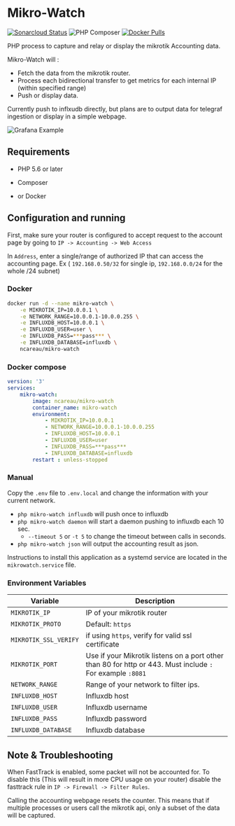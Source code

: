 # Mikro-Watch

 [![Sonarcloud Status](https://sonarcloud.io/api/project_badges/measure?project=ncareau_mikro-watch&metric=alert_status)](https://sonarcloud.io/dashboard?id=ncareau_mikro-watch) ![PHP Composer](https://github.com/ncareau/Mikro-Watch/workflows/PHP%20Composer/badge.svg?branch=master) [![Docker Pulls](https://img.shields.io/docker/pulls/ncareau/mikro-watch)](https://hub.docker.com/r/ncareau/mikro-watch)

PHP process to capture and relay or display the mikrotik Accounting data.

Mikro-Watch will : 

- Fetch the data from the mikrotik router.
- Process each bidirectional transfer to get metrics for each internal IP (within specified range)
- Push or display data. 

Currently push to inflxudb directly, but plans are to output data for telegraf ingestion or display in a simple webpage.

![Grafana Example](https://github.com/ncareau/mikro-watch/raw/master/demo/panel.PNG)

## Requirements
    
- PHP 5.6 or later
- Composer


- or Docker

## Configuration and running

First, make sure your router is configured to accept request to the account page by going to `IP -> Accounting -> Web Access`

In `Address`, enter a single/range of authorized IP that can access the accounting page. Ex ( `192.168.0.50/32` for single ip, `192.168.0.0/24` for the whole /24 subnet)

### Docker

```bash
docker run -d --name mikro-watch \
    -e MIKROTIK_IP=10.0.0.1 \
    -e NETWORK_RANGE=10.0.0.1-10.0.0.255 \
    -e INFLUXDB_HOST=10.0.0.1 \
    -e INFLUXDB_USER=user \
    -e INFLUXDB_PASS=***pass*** \
    -e INFLUXDB_DATABASE=influxdb \
    ncareau/mikro-watch
```

### Docker compose

```yaml
version: '3'
services:
    mikro-watch:
        image: ncareau/mikro-watch
        container_name: mikro-watch
        environment:
            - MIKROTIK_IP=10.0.0.1
            - NETWORK_RANGE=10.0.0.1-10.0.0.255
            - INFLUXDB_HOST=10.0.0.1
            - INFLUXDB_USER=user
            - INFLUXDB_PASS=***pass***
            - INFLUXDB_DATABASE=influxdb
        restart : unless-stopped 
```
 
### Manual

Copy the `.env` file to `.env.local` and change the information with your current network.

- `php mikro-watch influxdb` will push once to influxdb
- `php mikro-watch daemon` will start a daemon pushing to influxdb each 10 sec. 
  - `--timeout 5` or `-t 5` to change the timeout between calls in seconds. 
- `php mikro-watch json` will output the accounting result as json.  

Instructions to install this application as a systemd service are located in the `mikrowatch.service` file.

### Environment Variables

| Variable | Description |
| --- | --- |
| `MIKROTIK_IP` | IP of your mikrotik router |
| `MIKROTIK_PROTO` | Default: `https` |
| `MIKROTIK_SSL_VERIFY` | if using `https`, verify for valid ssl certificate |
| `MIKROTIK_PORT` | Use if your Mikrotik listens on a port other than 80 for http or 443. Must include `:` For example `:8081` |
| `NETWORK_RANGE` | Range of your network to filter ips. |
| `INFLUXDB_HOST` | Influxdb host |
| `INFLUXDB_USER` | Influxdb username |
| `INFLUXDB_PASS` | Influxdb password |
| `INFLUXDB_DATABASE` | Influxdb database |


## Note & Troubleshooting

When FastTrack is enabled, some packet will not be accounted for. To disable this (This will result in more CPU usage on your router) disable the fasttrack rule in `IP -> Firewall -> Filter Rules`. 

Calling the accounting webpage resets the counter. This means that if multiple processes or users call the mikrotik api, only a subset of the data will be captured.
